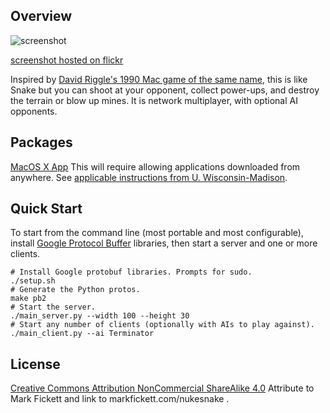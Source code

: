 Overview
--------

![screenshot](https://farm8.staticflickr.com/7358/16418236931_283c410cb8_o.png)

[screenshot hosted on flickr](https://flic.kr/p/r1PKQx)

Inspired by [David Riggle's 1990 Mac game of the same name](http://macintoshgarden.org/games/nuke-snake), this is like Snake but you can shoot at your opponent, collect power-ups, and destroy the terrain or blow up mines. It is network multiplayer, with optional AI opponents.

Packages
--------
[MacOS X App](http://markfickett.com/Nuke%20Snake.dmg) This will require allowing applications downloaded from anywhere. See [applicable instructions from U. Wisconsin-Madison](https://kb.wisc.edu/helpdesk/page.php?id=25443#gatekeeper).

Quick Start
-----------
To start from the command line (most portable and most configurable), install [Google Protocol Buffer](https://github.com/google/protobuf) libraries, then start a server and one or more clients.

    # Install Google protobuf libraries. Prompts for sudo.
    ./setup.sh
    # Generate the Python protos.
    make pb2
    # Start the server.
    ./main_server.py --width 100 --height 30
    # Start any number of clients (optionally with AIs to play against).
    ./main_client.py --ai Terminator

License
-------

[Creative Commons Attribution NonCommercial ShareAlike 4.0](http://creativecommons.org/licenses/by-nc-sa/4.0/) Attribute to Mark Fickett and link to markfickett.com/nukesnake .
